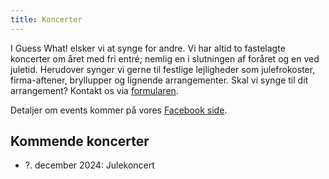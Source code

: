 ```yaml
---
title: Koncerter
---
```


I Guess What! elsker vi at synge for andre. Vi har altid to fastelagte koncerter om året med fri entré; nemlig en i slutningen af foråret og en ved juletid. Herudover synger vi gerne til festlige lejligheder som julefrokoster, firma-aftener, bryllupper og lignende arrangementer. Skal vi synge til dit arrangement? Kontakt os via [formularen](/kontakt).

Detaljer om events kommer på vores [Facebook side](https://www.facebook.com/GuessWhatKoret).

## Kommende koncerter

* ?. december 2024: Julekoncert
